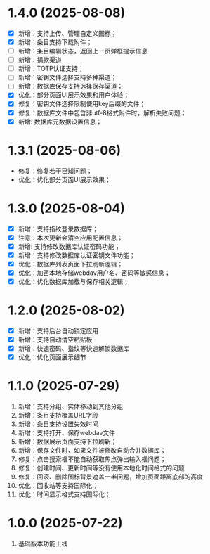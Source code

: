 # 1.4.0 (2025-08-08)
- [x] 新增：支持上传、管理自定义图标；
- [x] 新增：条目支持下载附件；
- [ ] 新增：条目编辑状态，返回上一页弹框提示信息
- [ ] 新增：捐款渠道
- [ ] 新增：TOTP认证支持；
- [ ] 新增：密钥文件选择支持多种渠道；
- [ ] 新增：数据库保存支持选择保存渠道；
- [x] 优化：部分页面UI展示效果和用户体验；
- [x] 修复：密钥文件选择限制使用key后缀的文件；
- [x] 修复：数据库文件中包含非utf-8格式附件时，解析失败问题；
- [x] 新增: 数据库元数据设置信息；

# 1.3.1 (2025-08-06)
- 修复：修复若干已知问题；
- 优化：优化部分页面UI展示效果；


# 1.3.0 (2025-08-04)
- [x] 新增：支持指纹登录数据库；
- [x] 注意：本次更新会清空应用配置信息；
- [x] 新增: 支持修改数据库认证密码功能；
- [x] 新增：支持修改数据库认证密钥文件功能；
- [x] 优化：数据库列表页面下拉刷新逻辑；
- [x] 优化：加密本地存储webdav用户名、密码等敏感信息；
- [x] 优化：优化数据库加载与保存相关逻辑；

# 1.2.0 (2025-08-02)
- [x] 新增：支持后台自动锁定应用
- [x] 新增：支持自动清空粘贴板
- [x] 新增：快速密码、指纹等快速解锁数据库
- [x] 优化：优化页面展示细节

# 1.1.0 (2025-07-29)
1. 新增：支持分组、实体移动到其他分组
2. 新增：条目支持覆盖URL字段
3. 新增：条目支持设置失效时间
4. 新增：支持打开、保存webdav文件
5. 新增：数据展示页面支持下拉刷新；
6. 新增：保存文件时，如果文件被修改自动合并数据库；
7. 修复：点击搜索框不能自动获取焦点弹出输入框问题；
8. 修复：创建时间、更新时间等没有使用本地化时间格式的问题
9. 修复：回滚、删除图标背景遮盖一半问题，增加页面距离底部的高度
10. 优化：回收站等支持国际化；
11. 优化：时间显示格式支持国际化；


# 1.0.0 (2025-07-22)
1. 基础版本功能上线